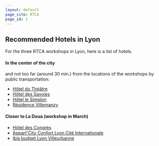 ```yaml
---
layout: default
page_site: RTCA
page_id: 1
---
```


## Recommended Hotels in Lyon

For the three RTCA workshops in Lyon, here is a list of hotels.

#### In the center of the city

 and not too far (around 30 min.) from the locations of the workshops by public transportation:

+ [Hôtel du Théâtre](https://www.hotel-du-theatre.fr/en/home/)
+ [Hôtel des Savoies](*https://www.hotel-des-savoies.fr/*)
+ [Hôtel le Simplon](*https://www.hotel-simplon-lyon.com/en/*)
+ [Résidence Villemanzy](*https://www.belambra-villemanzy.fr/*)

#### Closer to La Doua (workshop in March)

* [Hôtel des Congrès](*https://www.hoteldescongres.com/en/*)
* [Appart'City Confort Lyon Cité Internationale](*https://www.appartcity.com/en/destinations/rhone-alpes/caluire-et-cuire/lyon-cite-internationale.html*)
* [Ibis budget Lyon Villeurbanne](*https://all.accor.com/hotel/5087/index.en.shtml*)
